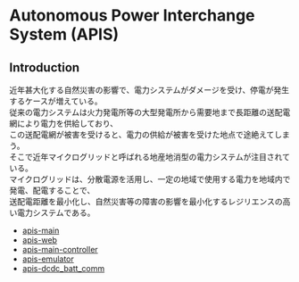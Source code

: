 # Autonomous Power Interchange System (APIS)

## Introduction  
近年甚大化する自然災害の影響で、電力システムがダメージを受け、停電が発生するケースが増えている。  
従来の電力システムは火力発電所等の大型発電所から需要地まで長距離の送配電網により電力を供給しており、  
この送配電網が被害を受けると、電力の供給が被害を受けた地点で途絶えてしまう。  
そこで近年マイクログリッドと呼ばれる地産地消型の電力システムが注目されている。  
マイクログリッドは、分散電源を活用し、一定の地域で使用する電力を地域内で発電、配電することで、  
送配電距離を最小化し、自然災害等の障害の影響を最小化するレジリエンスの高い電力システムである。  


 - [apis-main](https://github.com/oes-github/apis-main)
 - [apis-web](https://github.com/oes-github/apis-web)
 - [apis-main-controller](https://github.com/oes-github/apis-main-controller)
 - [apis-emulator](https://github.com/oes-github/apis-emulator)
 - [apis-dcdc_batt_comm](https://github.com/oes-github/apis-dcdc_batt_comm)
